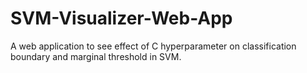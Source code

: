 # SVM-Visualizer-Web-App
A web application to see effect of C hyperparameter on classification boundary and marginal threshold in SVM.
